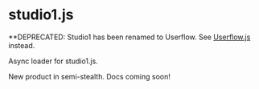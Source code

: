 # studio1.js

**DEPRECATED: Studio1 has been renamed to Userflow. See [Userflow.js](https://github.com/getuserflow/userflow.js) instead.

Async loader for studio1.js.

New product in semi-stealth. Docs coming soon!